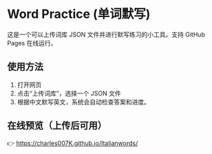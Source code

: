 # Word Practice (单词默写)

这是一个可以上传词库 JSON 文件并进行默写练习的小工具。支持 GitHub Pages 在线运行。

## 使用方法

1. 打开网页
2. 点击“上传词库”，选择一个 JSON 文件
3. 根据中文默写英文，系统会自动检查答案和进度。

## 在线预览（上传后可用）

👉 https://charles007K.github.io/Italianwords/
